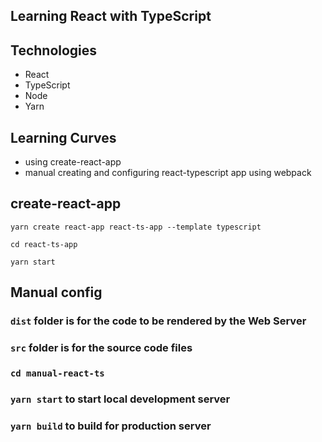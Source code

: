 ## Learning React with TypeScript

## Technologies

- React
- TypeScript
- Node
- Yarn

## Learning Curves

- using create-react-app
- manual creating and configuring react-typescript app using webpack

## create-react-app

 `yarn create react-app react-ts-app --template typescript`

 `cd react-ts-app`

 `yarn start`

## Manual config

### `dist` folder is for the code to be rendered by the Web Server

### `src` folder is for the source code files

### `cd manual-react-ts`

### `yarn start` to start local development server

### `yarn build` to build for production server
